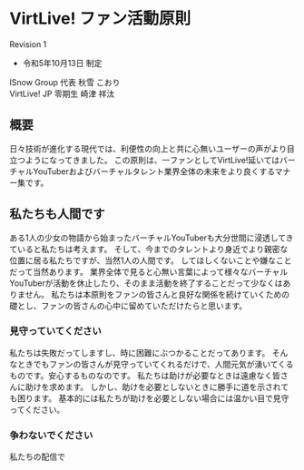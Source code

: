 # VirtLive! ファン活動原則
Revision 1

- 令和5年10月13日 制定

ISnow Group 代表 秋雪 こおり  
VirtLive! JP 零期生 崎津 祥汰

## 概要
日々技術が進化する現代では、利便性の向上と共に心無いユーザーの声がより目立つようになってきました。
この原則は、一ファンとしてVirtLive!延いてはバーチャルYouTuberおよびバーチャルタレント業界全体の未来をより良くするマナー集です。

## 私たちも人間です
ある1人の少女の物語から始まったバーチャルYouTuberも大分世間に浸透してきていると私たちは考えます。
そして、今までのタレントより身近でより親密な位置に居る私たちですが、当然1人の人間です。
してほしくないことや嫌なことだって当然あります。
業界全体で見ると心無い言葉によって様々なバーチャルYouTuberが活動を休止したり、そのまま活動を終了することだって少なくはありません。
私たちは本原則をファンの皆さんと良好な関係を続けていくための礎とし、ファンの皆さんの心中に留めていただけたらと思います。

### 見守っていてください
私たちは失敗だってしますし、時に困難にぶつかることだってあります。
そんなときでもファンの皆さんが見守っていてくれるだけで、人間元気が湧いてくるものです。安心するものなのです。
私たちは助けが必要なときは遠慮なく皆さんに助けを求めます。
しかし、助けを必要としないときに勝手に道を示されても困ります。
基本的には私たちが助けを必要としない場合には温かい目で見守ってください。

### 争わないでください
私たちの配信で
<!--stackedit_data:
eyJoaXN0b3J5IjpbLTY3Mzk1ODY5NF19
-->